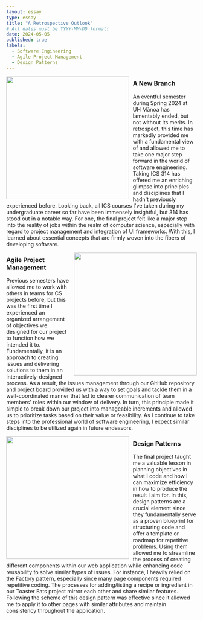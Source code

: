 ```yaml
---
layout: essay
type: essay
title: "A Retrospective Outlook"
# All dates must be YYYY-MM-DD format!
date: 2024-05-05
published: true
labels:
  - Software Engineering
  - Agile Project Management
  - Design Patterns
---
```


<div style="float: left; margin-right: 10px;">
  <img width="325px" class="rounded" src="https://t4.ftcdn.net/jpg/05/60/02/91/360_F_560029138_HuyluR3MHV7Iex3G4MXDLGUIpx3Mi2Lv.jpg"> 
</div>

### A New Branch
An eventful semester during Spring 2024 at UH Mānoa has lamentably ended, but not without its merits. In retrospect, this time has markedly provided me with a fundamental view of and allowed me to take one major step forward in the world of software engineering. Taking ICS 314 has offered me an enriching glimpse into principles and disciplines that I hadn't previously experienced before. Looking back, all ICS courses I've taken during my undergraduate career so far have been immensely insightful, but 314 has stood out in a notable way. For one, the final project felt like a major step into the reality of jobs within the realm of computer science, especially with regard to project management and integration of UI frameworks. With this, I learned about essential concepts that are firmly woven into the fibers of developing software.

<div style="float: right; margin-left: 10px;">
  <img width="325px" class="rounded" src="https://cdn.technologyadvice.com/wp-content/uploads/2018/09/planning-agile-scrum-board.jpg"> 
</div>

### Agile Project Management
Previous semesters have allowed me to work with others in teams for CS projects before, but this was the first time I experienced an organized arrangement of objectives we designed for our project to function how we intended it to. Fundamentally, it is an approach to creating issues and delivering solutions to them in an interactively-designed process. As a result, the issues management through our GitHub repository and project board provided us with a way to set goals and tackle them in a well-coordinated manner that led to clearer communication of team members' roles within our window of delivery. In turn, this principle made it simple to break down our project into manageable increments and allowed us to prioritize tasks based on their value or feasibility. As I continue to take steps into the professional world of software engineering, I expect similar disciplines to be utilized again in future endeavors. 

<div style="float: left; margin-right: 10px;">
  <img width="325px" class="rounded" src="https://refactoring.guru/images/patterns/content/index-design-patterns-3x.png"> 
</div>

### Design Patterns
The final project taught me a valuable lesson in planning objectives in what I code and how I can maximize efficiency in how to produce the result I aim for. In this, design patterns are a crucial element since they fundamentally serve as a proven blueprint for structuring code and offer a template or roadmap for repetitive problems. Using them allowed me to streamline the process of creating different components within our web application while enhancing code reusability to solve similar types of issues. For instance, I heavily relied on the Factory pattern, especially since many page components required repetitive coding. The processes for adding/listing a recipe or ingredient in our Toaster Eats project mirror each other and share similar features. Following the scheme of this design pattern was effective since it allowed me to apply it to other pages with similar attributes and maintain consistency throughout the application.
